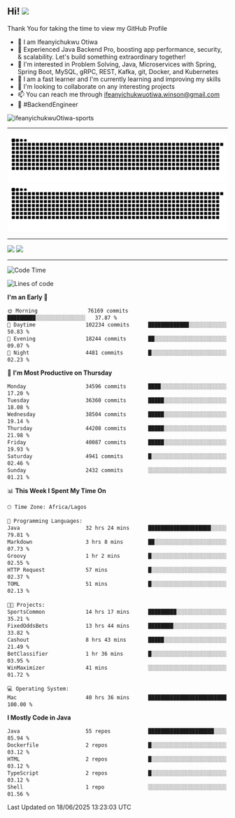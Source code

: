 <!-- BLOG-POST-LIST:START --><!-- BLOG-POST-LIST:END -->

## Hi! <img src="https://media.giphy.com/media/hvRJCLFzcasrR4ia7z/giphy.gif" width="4%"> 

Thank You for taking the time to view my GitHub Profile

- 👋 I am Ifeanyichukwu Otiwa
- 🚀 Experienced Java Backend Pro, boosting app performance, security, & scalability. Let's build something extraordinary together!
- 👀 I'm interested in Problem Solving, Java, Microservices with Spring, Spring Boot, MySQL, gRPC, REST, Kafka, git, Docker, and Kubernetes
- 🌱 I am a fast learner and I'm currently learning and improving my skills
- 💞️ I'm looking to collaborate on any interesting projects
- 📫 You can reach me through ifeanyichukwuotiwa.winson@gmail.com
- 🚀 #BackendEngineer

<p align="left" marginTop="10px"> <img src="https://komarev.com/ghpvc/?username=ifeanyichukwuOtiwa-sports&label=Profile%20views&color=0e75b6&style=for-the-badge" alt="ifeanyichukwuOtiwa-sports" /> </p>

***

<!--🐍📈SNAKEGRAPH / 🌐WEBSITE: https://github.com/Platane/snk -->
![github contribution grid snake animation](https://raw.githubusercontent.com/ifeanyichukwuOtiwa-sports/ifeanyichukwuOtiwa-sports/output/github-contribution-grid-snake-dark.svg#gh-dark-mode-only)![github contribution grid snake animation](https://raw.githubusercontent.com/ifeanyichukwuOtiwa-sports/ifeanyichukwuOtiwa-sports/output/github-contribution-grid-snake.svg#gh-light-mode-only)

***

<p float="left">
  <img float="left" src="https://github-readme-stats.vercel.app/api?username=ifeanyichukwuOtiwa-sports&count_private=true&include_all_commits=true&theme=react&show_icons=true" />
  <img float="right" src="https://github-readme-stats.vercel.app/api/top-langs/?username=ifeanyichukwuOtiwa-sports&layout=compact&show_icons=true&theme=react" /> 
</p>

***



<!--START_SECTION:waka-->
![Code Time](http://img.shields.io/badge/Code%20Time-3%2C844%20hrs%2058%20mins-blue)

![Lines of code](https://img.shields.io/badge/From%20Hello%20World%20I%27ve%20Written-54.0%20million%20lines%20of%20code-blue)

**I'm an Early 🐤** 

```text
🌞 Morning                76169 commits       █████████░░░░░░░░░░░░░░░░   37.87 % 
🌆 Daytime                102234 commits      █████████████░░░░░░░░░░░░   50.83 % 
🌃 Evening                18244 commits       ██░░░░░░░░░░░░░░░░░░░░░░░   09.07 % 
🌙 Night                  4481 commits        █░░░░░░░░░░░░░░░░░░░░░░░░   02.23 % 
```
📅 **I'm Most Productive on Thursday** 

```text
Monday                   34596 commits       ████░░░░░░░░░░░░░░░░░░░░░   17.20 % 
Tuesday                  36360 commits       █████░░░░░░░░░░░░░░░░░░░░   18.08 % 
Wednesday                38504 commits       █████░░░░░░░░░░░░░░░░░░░░   19.14 % 
Thursday                 44208 commits       █████░░░░░░░░░░░░░░░░░░░░   21.98 % 
Friday                   40087 commits       █████░░░░░░░░░░░░░░░░░░░░   19.93 % 
Saturday                 4941 commits        █░░░░░░░░░░░░░░░░░░░░░░░░   02.46 % 
Sunday                   2432 commits        ░░░░░░░░░░░░░░░░░░░░░░░░░   01.21 % 
```


📊 **This Week I Spent My Time On** 

```text
🕑︎ Time Zone: Africa/Lagos

💬 Programming Languages: 
Java                     32 hrs 24 mins      ████████████████████░░░░░   79.81 % 
Markdown                 3 hrs 8 mins        ██░░░░░░░░░░░░░░░░░░░░░░░   07.73 % 
Groovy                   1 hr 2 mins         █░░░░░░░░░░░░░░░░░░░░░░░░   02.55 % 
HTTP Request             57 mins             █░░░░░░░░░░░░░░░░░░░░░░░░   02.37 % 
TOML                     51 mins             █░░░░░░░░░░░░░░░░░░░░░░░░   02.13 % 

🐱‍💻 Projects: 
SportsCommon             14 hrs 17 mins      █████████░░░░░░░░░░░░░░░░   35.21 % 
FixedOddsBets            13 hrs 44 mins      ████████░░░░░░░░░░░░░░░░░   33.82 % 
Cashout                  8 hrs 43 mins       █████░░░░░░░░░░░░░░░░░░░░   21.49 % 
BetClassifier            1 hr 36 mins        █░░░░░░░░░░░░░░░░░░░░░░░░   03.95 % 
WinMaximizer             41 mins             ░░░░░░░░░░░░░░░░░░░░░░░░░   01.72 % 

💻 Operating System: 
Mac                      40 hrs 36 mins      █████████████████████████   100.00 % 
```

**I Mostly Code in Java** 

```text
Java                     55 repos            █████████████████████░░░░   85.94 % 
Dockerfile               2 repos             █░░░░░░░░░░░░░░░░░░░░░░░░   03.12 % 
HTML                     2 repos             █░░░░░░░░░░░░░░░░░░░░░░░░   03.12 % 
TypeScript               2 repos             █░░░░░░░░░░░░░░░░░░░░░░░░   03.12 % 
Shell                    1 repo              ░░░░░░░░░░░░░░░░░░░░░░░░░   01.56 % 
```




 Last Updated on 18/06/2025 13:23:03 UTC
<!--END_SECTION:waka-->

<!--
<p align="center">
![trophy](https://github-profile-trophy.vercel.app/?username=ifeanyichukwuOtiwa-sports&theme=onedark) (https://github.com/ryo-ma/github-profile-trophy)
</p>
-->

<!---
ifeanyi-otiwa/ifeanyi-otiwa is a ✨ special ✨ repository because its `README.md` (this file) appears on your GitHub profile.
You can click the Preview link to take a look at your changes.
--->
